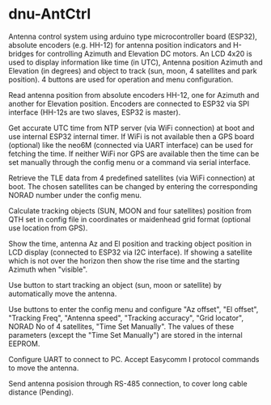 # dnu-AntCtrl
Antenna control system using arduino type microcontroller board (ESP32), absolute encoders (e.g. HH-12) for antenna position indicators and H-bridges for controlling Azimuth and Elevation DC motors. An LCD 4x20 is used to display information like time (in UTC), Antenna position Azimuth and Elevation (in degrees) and object to track (sun, moon, 4 satellites and park position). 4 buttons are used for operation and menu configuration.

Read antenna position from absolute encoders HH-12, one for Azimuth and another for Elevation position. Encoders are connected to ESP32 via SPI interface (HH-12s are two slaves, ESP32 is master).

Get accurate UTC time from NTP server (via WiFi connection) at boot and use internal ESP32 internal timer. If WiFi is not available then a GPS board (optional) like the neo6M (connected via UART interface) can be used for fetching the time. If neither WiFi nor GPS are available then the time can be set manually through the config menu or a command via serial interface.

Retrieve the TLE data from 4 predefined satellites (via WiFi connection) at boot. The chosen satellites can be changed by entering the corresponding NORAD number under the config menu. 

Calculate tracking objects (SUN, MOON and four satellites) position from QTH set in config file in coordinates or maidenhead grid format (optional use location from GPS).

Show the time, antenna Az and El position and tracking object position in LCD display (connected to ESP32 via I2C interface). If showing a satellite which is not over the horizon then show the rise time and the starting Azimuth when "visible". 

Use button to start tracking an object (sun, moon or satellite) by automatically move the antenna.

Use buttons to enter the config menu and configure "Az offset", "El offset", "Tracking Freq", "Antenna speed", "Tracking accuracy", "Grid locator", NORAD No of 4 satellites, "Time Set Manually". The values of these parameters (except the "Time Set Manually") are stored in the internal EEPROM.

Configure UART to connect to PC. Accept Easycomm I protocol commands to move the antenna. 

Send antenna posision through RS-485 connection, to cover long cable distance (Pending).
